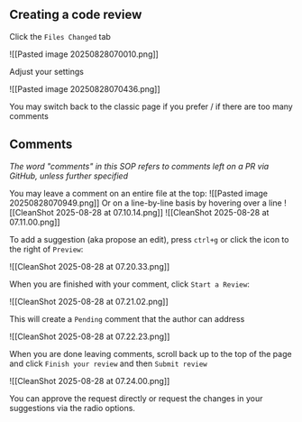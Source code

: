 ## Creating a code review

Click the `Files Changed` tab

![[Pasted image 20250828070010.png]]

Adjust your settings

![[Pasted image 20250828070436.png]]

You may switch back to the classic page if you prefer / if there are too many comments

## Comments
*The word "comments" in this SOP refers to comments left on a PR via GitHub, unless further specified*

You may leave a comment on an entire file at the top:
![[Pasted image 20250828070949.png]]
Or on a line-by-line basis by hovering over a line
![[CleanShot 2025-08-28 at 07.10.14.png]]
![[CleanShot 2025-08-28 at 07.11.00.png]]

To add a suggestion (aka propose an edit), press `ctrl+g` or click the icon to the right of `Preview`:

![[CleanShot 2025-08-28 at 07.20.33.png]]

When you are finished with your comment, click `Start a Review`:

![[CleanShot 2025-08-28 at 07.21.02.png]]

This will create a `Pending` comment that the author can address

![[CleanShot 2025-08-28 at 07.22.23.png]]

When you are done leaving comments, scroll back up to the top of the page and click `Finish your review` and then `Submit review`

![[CleanShot 2025-08-28 at 07.24.00.png]]

You can approve the request directly or request the changes in your suggestions via the radio options.

